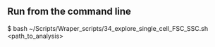 ## Run from the command line
\$ bash  ~/Scripts/Wraper_scripts/34_explore_single_cell_FSC_SSC.sh \<path_to_analysis\>
